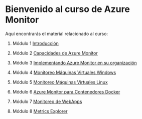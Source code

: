 # Bienvenido al curso de Azure Monitor

Aquí encontrarás el material relacionado al curso:

1. Módulo 1 [Introducción](https://github.com/daveRendon/net-university/tree/master/cursos/azure-monitor/modulos/modulo-01)

1. Módulo 2 [Capacidades de Azure Monitor](https://github.com/daveRendon/net-university/tree/master/cursos/azure-monitor/modulos/modulo-02)

1. Módulo 3 [Implementando Azure Monitor en su organización](https://github.com/daveRendon/net-university/tree/master/cursos/azure-monitor/modulos/modulo-03)

1. Módulo 4 [Monitoreo Máquinas Virtuales Windows](https://github.com/daveRendon/net-university/tree/master/cursos/azure-monitor/modulos/modulo-04)

1. Módulo 5 [Monitoreo Máquinas Virtuales Linux](https://github.com/daveRendon/net-university/tree/master/cursos/azure-monitor/modulos/modulo-05)

1. Módulo 6 [Azure Monitor para Contenedores Docker](https://github.com/daveRendon/net-university/tree/master/cursos/azure-monitor/modulos/modulo-06)

1. Módulo 7 [Monitoreo de WebApps](https://github.com/daveRendon/net-university/tree/master/cursos/azure-monitor/modulos/modulo-07)

1. Módulo 8 [Metrics Explorer](https://github.com/daveRendon/net-university/tree/master/cursos/azure-monitor/modulos/modulo-08)
